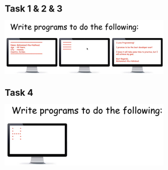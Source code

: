 # Task 1 & 2 & 3
![Task](https://github.com/GeorgeHanyMilad/Abu_Hadhoud-Tasks-With-CPP/blob/master/Lesson%20(32)%20Homework%20Solution/Images/Task%201%20&%202%20&%203.png?raw=true)
<br>

# Task 4
![Task](https://github.com/GeorgeHanyMilad/Abu_Hadhoud-Tasks-With-CPP/blob/master/Lesson%20(32)%20Homework%20Solution/Images/Task%204.png?raw=true)
